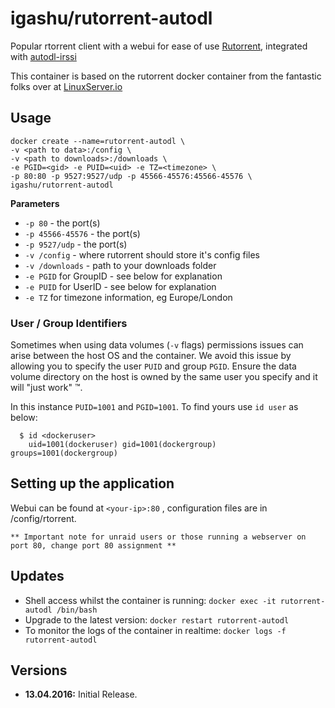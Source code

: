 # igashu/rutorrent-autodl

Popular rtorrent client with a webui for ease of use [Rutorrent](https://github.com/Novik/ruTorrent), integrated with [autodl-irssi](https://github.com/autodl-community/autodl-irssi)

This container is based on the rutorrent docker container from the fantastic folks over at [LinuxServer.io](https://linuxserver.io)

## Usage

```
docker create --name=rutorrent-autodl \
-v <path to data>:/config \
-v <path to downloads>:/downloads \
-e PGID=<gid> -e PUID=<uid> -e TZ=<timezone> \
-p 80:80 -p 9527:9527/udp -p 45566-45576:45566-45576 \
igashu/rutorrent-autodl
```

**Parameters**

* `-p 80` - the port(s)
* `-p 45566-45576` - the port(s)
* `-p 9527/udp` - the port(s)
* `-v /config` - where rutorrent should store it's config files
* `-v /downloads` - path to your downloads folder
* `-e PGID` for GroupID - see below for explanation
* `-e PUID` for UserID - see below for explanation
* `-e TZ` for timezone information, eg Europe/London

### User / Group Identifiers

Sometimes when using data volumes (`-v` flags) permissions issues can arise between the host OS and the container. We avoid this issue by allowing you to specify the user `PUID` and group `PGID`. Ensure the data volume directory on the host is owned by the same user you specify and it will "just work" ™.

In this instance `PUID=1001` and `PGID=1001`. To find yours use `id user` as below:

```
  $ id <dockeruser>
    uid=1001(dockeruser) gid=1001(dockergroup) groups=1001(dockergroup)
```

## Setting up the application

Webui can be found at `<your-ip>:80` , configuration files are in /config/rtorrent.

`** Important note for unraid users or those running a webserver on port 80, change port 80 assignment
**`


## Updates

* Shell access whilst the container is running: `docker exec -it rutorrent-autodl /bin/bash`
* Upgrade to the latest version: `docker restart rutorrent-autodl`
* To monitor the logs of the container in realtime: `docker logs -f rutorrent-autodl`



## Versions

+ **13.04.2016:** Initial Release.
